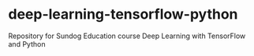 # deep-learning-tensorflow-python
Repository for Sundog Education course Deep Learning with TensorFlow and Python
